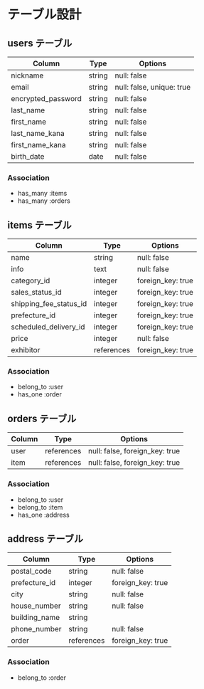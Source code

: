 # テーブル設計

## users テーブル

| Column                          | Type   | Options                   |
| ------------------------------- | ------ | ------------------------- |
| nickname                        | string | null: false               |
| email                           | string | null: false, unique: true |
| encrypted_password              | string | null: false               |
| last_name                       | string | null: false               |
| first_name                      | string | null: false               |
| last_name_kana                  | string | null: false               |
| first_name_kana                 | string | null: false               |
| birth_date                      | date   | null: false               |

### Association

- has_many :items
- has_many :orders

## items テーブル

| Column                 | Type       | Options           |
| ---------------------- | ---------- | ----------------- |
| name                   | string     | null: false       |
| info                   | text       | null: false       |
| category_id            | integer    | foreign_key: true |
| sales_status_id        | integer    | foreign_key: true |
| shipping_fee_status_id | integer    | foreign_key: true |
| prefecture_id          | integer    | foreign_key: true |
| scheduled_delivery_id  | integer    | foreign_key: true |
| price                  | integer    | null: false       |
| exhibitor              | references | foreign_key: true |

### Association

- belong_to :user
- has_one :order

## orders テーブル

| Column                | Type       | Options                        |
| --------------------- | ---------- | ------------------------------ |
| user                  | references | null: false, foreign_key: true |
| item                  | references | null: false, foreign_key: true |

### Association

- belong_to :user
- belong_to :item
- has_one :address

## address テーブル

| Column                | Type       | Options           |
| --------------------- | ---------- | ----------------- |
| postal_code           | string     | null: false       |
| prefecture_id         | integer    | foreign_key: true |
| city                  | string     | null: false       |
| house_number          | string     | null: false       |
| building_name         | string     |                   |
| phone_number          | string     | null: false       |
| order                 | references | foreign_key: true |
### Association

- belong_to :order